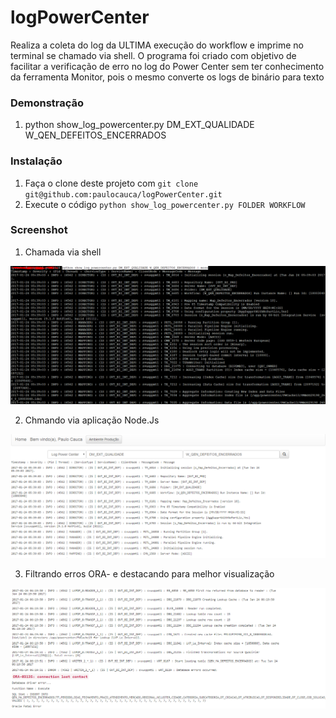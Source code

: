 logPowerCenter
==============


   Realiza a coleta do log da ULTIMA execução do workflow e imprime no terminal se chamado via shell.
O programa foi criado com objetivo de facilitar a verificação de erro no log do Power Center  sem ter conhecimento da ferramenta Monitor,
pois o mesmo converte os logs de binário para texto

### Demonstração

1. python show_log_powercenter.py DM_EXT_QUALIDADE W_QEN_DEFEITOS_ENCERRADOS

### Instalação

1. Faça o clone deste projeto com `git clone git@github.com:paulocauca/logPowerCenter.git`
2. Execute o código `python show_log_powercenter.py FOLDER WORKFLOW`


### Screenshot
1. Chamada via shell

![screen shot](https://github.com/paulocauca/logPowerCenter/blob/master/screen/sc1.PNG)

2. Chmando via aplicação Node.Js

![screen shot](https://github.com/paulocauca/logPowerCenter/blob/master/screen/sc2.PNG)

3. Filtrando erros ORA- e destacando para melhor visualização

![screen shot](https://github.com/paulocauca/logPowerCenter/blob/master/screen/sc3.PNG)